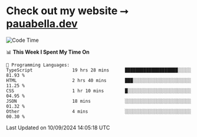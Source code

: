 # Check out my website ⭢ [pauabella.dev](https://pauabella.dev)

<!--START_SECTION:waka-->
![Code Time](http://img.shields.io/badge/Code%20Time-3%2C712%20hrs%2037%20mins-blue)

📊 **This Week I Spent My Time On** 

```text
💬 Programming Languages: 
TypeScript               19 hrs 28 mins      ████████████████████░░░░░   81.93 % 
HTML                     2 hrs 40 mins       ███░░░░░░░░░░░░░░░░░░░░░░   11.25 % 
CSS                      1 hr 10 mins        █░░░░░░░░░░░░░░░░░░░░░░░░   04.95 % 
JSON                     18 mins             ░░░░░░░░░░░░░░░░░░░░░░░░░   01.32 % 
Other                    4 mins              ░░░░░░░░░░░░░░░░░░░░░░░░░   00.30 % 
```


 Last Updated on 10/09/2024 14:05:18 UTC
<!--END_SECTION:waka-->
